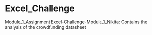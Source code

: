 # Excel_Challenge
Module_1_Assignment
Excel-Challenge-Module_1_Nikita: Contains the analysis of the crowdfunding datasheet

